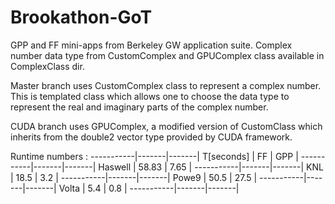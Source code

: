 # Brookathon-GoT
GPP and FF mini-apps from Berkeley GW application suite.
Complex number data type from CustomComplex and GPUComplex class available in ComplexClass dir. 


Master branch uses CustomComplex class to represent a complex number. This is templated class which allows one to choose the data type to represent the real and imaginary parts of the complex number. 

CUDA branch uses GPUComplex, a modified version of CustomClass which inherits from the double2 vector type provided by CUDA framework.


Runtime numbers : 
-----------|-------|-------|
T[seconds] | FF    | GPP   |
-----------|-------|-------|
Haswell    | 58.83 | 7.65  |
-----------|-------|-------|
KNL        | 18.5  | 3.2   |
-----------|-------|-------|
Powe9      | 50.5  | 27.5  |
-----------|-------|-------|
Volta      | 5.4   | 0.8   |
-----------|-------|-------|
